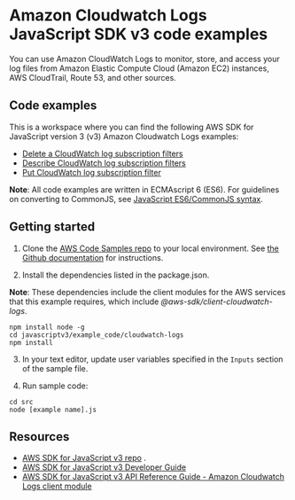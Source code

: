 # Amazon Cloudwatch Logs JavaScript SDK v3 code examples
You can use Amazon CloudWatch Logs to monitor, store, and access your log files from Amazon Elastic Compute Cloud (Amazon EC2) instances, AWS CloudTrail, Route 53, and other sources.

## Code examples
This is a workspace where you can find the following AWS SDK for JavaScript version 3 (v3) Amazon Cloudwatch Logs examples:

- [Delete a CloudWatch log subscription filters](src/deleteSubscriptionFilter.js)
- [Describe CloudWatch log subscription filters](src/describeSubscriptionFilters.js)
- [Put CloudWatch log subscription filter](src/putSubscriptionFilter.js)

**Note**: All code examples are written in ECMAscript 6 (ES6). For guidelines on converting to CommonJS, see 
[JavaScript ES6/CommonJS syntax](https://docs.aws.amazon.com/sdk-for-javascript/v3/developer-guide/sdk-examples-javascript-syntax.html).


## Getting started

1. Clone the [AWS Code Samples repo](https://github.com/awsdocs/aws-doc-sdk-examples) to your local environment. 
See [the Github documentation](https://docs.github.com/en/github/creating-cloning-and-archiving-repositories/cloning-a-repository) for 
instructions.

2. Install the dependencies listed in the package.json.

**Note**: These dependencies include the client modules for the AWS services that this example requires, 
which include *@aws-sdk/client-cloudwatch-logs*.
```
npm install node -g 
cd javascriptv3/example_code/cloudwatch-logs
npm install
```
3. In your text editor, update user variables specified in the ```Inputs``` section of the sample file.

4. Run sample code:
```
cd src
node [example name].js 
```
## Resources
- [AWS SDK for JavaScript v3 repo](https://github.com/aws/aws-sdk-js-v3) . 
- [AWS SDK for JavaScript v3 Developer Guide](https://docs.aws.amazon.com/sdk-for-javascript/v3/developer-guide/cloudwatch-examples.html)
- [AWS SDK for JavaScript v3 API Reference Guide -  Amazon Cloudwatch Logs client module](https://docs.aws.amazon.com/AWSJavaScriptSDK/v3/latest/clients/client-cloudwatch-logs/index.html)

